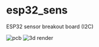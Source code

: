 # esp32_sens
ESP32 sensor breakout board (I2C) 

![pcb](https://i.imgur.com/HA1EL8V.png)
![3d render](https://i.imgur.com/Ewm98v1.png)
